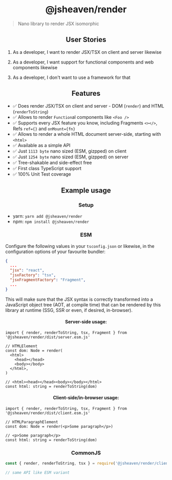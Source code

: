 <h1 align="center">@jsheaven/render</h1>

> Nano library to render JSX isomorphic

<h2 align="center">User Stories</h2>

1. As a developer, I want to render JSX/TSX on client and server likewise

2. As a developer, I want support for functional components and web components likewise

3. As a developer, I don't want to use a framework for that

<h2 align="center">Features</h2>

- ✅ Does render JSX/TSX on client and server - DOM (`render`) and HTML (`renderToString`)
- ✅ Allows to render `Function`al components like `<Foo />`
- ✅ Supports every JSX feature you know, including Fragments `<></>`, Refs `ref={}` and `onMount={fn}`
- ✅ Allows to render a whole HTML document server-side, starting with `<html>`
- ✅ Available as a simple API
- ✅ Just `1113 byte` nano sized (ESM, gizpped) on client
- ✅ Just `1254 byte` nano sized (ESM, gizpped) on server
- ✅ Tree-shakable and side-effect free
- ✅ First class TypeScript support
- ✅ 100% Unit Test coverage

<h2 align="center">Example usage</h2>

<h3 align="center">Setup</h3>

- yarn: `yarn add @jsheaven/render`
- npm: `npm install @jsheaven/render`

<h3 align="center">ESM</h3>

Configure the following values in your `tsconfig.json` or likewise,
in the configuration options of your favourite bundler:

```json
{
  ...
  "jsx": "react",
  "jsxFactory": "tsx",
  "jsxFragmentFactory": "Fragment",
  ...
}
```

This will make sure that the JSX syntax is correctly transformed into a
JavaScript object tree (AOT, at compile time) that can be rendered by this library
at runtime (SSG, SSR or even, if desired, in-browser).

<h4 align="center">Server-side usage:</h4>

```tsx
import { render, renderToString, tsx, Fragment } from '@jsheaven/render/dist/server.esm.js'

// HTMLElement
const dom: Node = render(
  <html>
    <head></head>
    <body></body>
  </html>,
)

// <html><head></head><body></body></html>
const html: string = renderToString(dom)
```

<h4 align="center">Client-side/in-browser usage:</h4>

```tsx
import { render, renderToString, tsx, Fragment } from '@jsheaven/render/dist/client.esm.js'

// HTMLParagraphElement
const dom: Node = render(<p>Some paragraph</p>)

// <p>Some paragraph</p>
const html: string = renderToString(dom)
```

<h3 align="center">CommonJS</h3>

```ts
const { render, renderToString, tsx } = require('@jsheaven/render/client.cjs.js')

// same API like ESM variant
```
